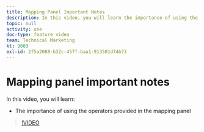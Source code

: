 ```yaml
---
title: Mapping Panel Important Notes
description: In this video, you will learn the importance of using the operators provided in the mapping panel in [!DNL Adobe Workfront Fusion].
topic: null
activity: use
doc-type: feature video
team: Technical Marketing
kt: 9003
exl-id: 2f5a2088-b32c-457f-baa1-913501d74b73
---
```

# Mapping panel important notes

In this video, you will learn:

* The importance of using the operators provided in the mapping panel

>[!VIDEO](https://video.tv.adobe.com/v/335263/?quality=12)
